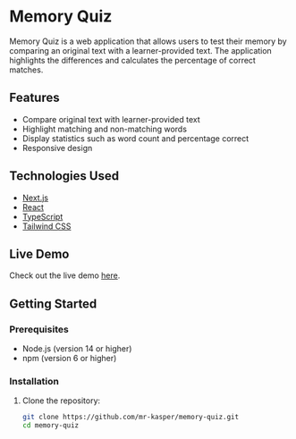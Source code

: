 # Memory Quiz

Memory Quiz is a web application that allows users to test their memory by comparing an original text with a learner-provided text. The application highlights the differences and calculates the percentage of correct matches.

## Features

- Compare original text with learner-provided text
- Highlight matching and non-matching words
- Display statistics such as word count and percentage correct
- Responsive design

## Technologies Used

- [Next.js](https://nextjs.org/)
- [React](https://reactjs.org/)
- [TypeScript](https://www.typescriptlang.org/)
- [Tailwind CSS](https://tailwindcss.com/)

## Live Demo

Check out the live demo [here](https://memory-quiz-neon.vercel.app/).

## Getting Started

### Prerequisites

- Node.js (version 14 or higher)
- npm (version 6 or higher)

### Installation

1. Clone the repository:

   ```sh
   git clone https://github.com/mr-kasper/memory-quiz.git
   cd memory-quiz
   ```
